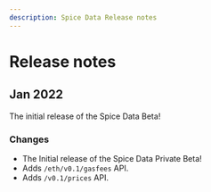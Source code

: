 ```yaml
---
description: Spice Data Release notes
---
```


# Release notes

## Jan 2022

The initial release of the Spice Data Beta!

### Changes

* The Initial release of the Spice Data Private Beta!
* Adds `/eth/v0.1/gasfees` API.
* Adds `/v0.1/prices` API.

